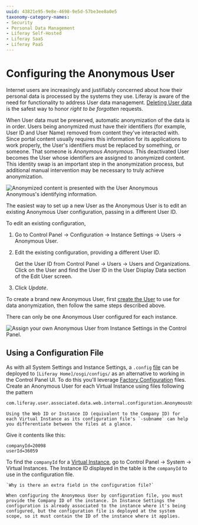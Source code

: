 ```yaml
---
uuid: 43821e95-9e8e-4698-9e5d-57be3ee8a0e5
taxonomy-category-names:
- Security
- Personal Data Management
- Liferay Self-Hosted
- Liferay SaaS
- Liferay PaaS
---
```

# Configuring the Anonymous User

Internet users are increasingly and justifiably concerned about how their personal data is processed by the systems they use. Liferay is aware of the need for functionality to address User data management. [Deleting User data](./sanitizing-user-data.md#the-personal-data-erasure-screen) is the safest way to honor _right to be forgotten_ requests.

When User data must be preserved, automatic anonymization of the data is in order. Users being anonymized must have their identifiers (for example, User ID and User Name) removed from content they've interacted with. Since portal content usually requires this information for its applications to work properly, the User's identifiers must be replaced by something, or someone. That someone is *Anonymous Anonymous*. This deactivated User becomes the User whose identifiers are assigned to anonymized content. This identity swap is an important step in the anonymization process, but additional manual intervention may be necessary to truly achieve anonymization.

![Anonymized content is presented with the User Anonymous Anonymous's identifying information.](./configuring-the-anonymous-user/images/01.png)

The easiest way to set up a new User as the Anonymous User is to edit an existing Anonymous User configuration, passing in a different User ID. 

To edit an existing configuration,

1. Go to Control Panel &rarr; Configuration &rarr; Instance Settings &rarr; Users &rarr; Anonymous User.

1. Edit the existing configuration, providing a different User ID.

   Get the User ID from Control Panel &rarr; Users &rarr; Users and Organizations. Click on the User and find the User ID in the User Display Data section of the Edit User screen.

1. Click *Update*.

To create a brand new Anonymous User, first [create the User](../users/adding-and-managing-users.md) to use for data anonymization, then follow the same steps described above.

There can only be one Anonymous User configured for each instance.

![Assign your own Anonymous User from Instance Settings in the Control Panel.](./configuring-the-anonymous-user/images/02.png)

## Using a Configuration File

As with all System Settings and Instance Settings, a `.config` [file](../../system-administration/configuring-liferay/configuration-files-and-factories/using-configuration-files.md) can be deployed to `[Liferay Home]/osgi/configs/` as an alternative to working in the Control Panel UI. To do this you'll leverage [Factory Configuration](../../system-administration/configuring-liferay/configuration-files-and-factories/using-factory-configuration.md) files. Create an Anonymous User for each Virtual Instance using files following the pattern

```bash
com.liferay.user.associated.data.web.internal.configuration.AnonymousUserConfiguration.scoped-[uniqueId].config
```

```{tip}
Using the Web ID or Instance ID (equivalent to the Company ID) for each Virtual Instance as its configuration file's `-subname` can help you differentiate between the files at a glance.
```

Give it contents like this:

```properties
companyId=20098
userId=36059
```

To find the `companyId` for a [Virtual Instance](../../system-administration/configuring-liferay/virtual-instances.md), go to Control Panel &rarr; System &rarr; Virtual Instances. The Instance ID displayed in the table is the `companyId` to use in the configuration file.

```{note}
`Why is there an extra field in the configuration file?`

When configuring the Anonymous User by configuration file, you must provide the Company ID of the instance. In Instance Settings the configuration is already associated to the instance where it's being configured, but the configuration file is deployed at the system scope, so it must contain the ID of the instance where it applies.
```
